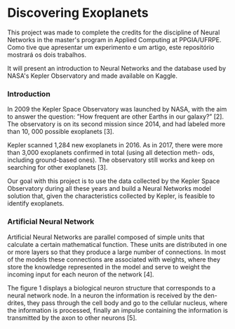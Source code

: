 
<h1> Discovering Exoplanets </h1>

This project was made to complete the credits for the discipline of Neural Networks in the master's program in Applied Computing at PPGIA/UFRPE. 
Como tive que apresentar um experimento e um artigo, este repositório mostrará os dois trabalhos. 

It will present an introduction to Neural Networks and the database used by NASA's Kepler Observatory and made available on Kaggle. 

<h3>Introduction</h3>

In 2009 the Kepler Space Observatory was launched by NASA, with the aim to answer the question: ”How frequent are other Earths in our galaxy?” [2]. The observatory is on its second mission since 2014, and had labeled more than 10, 000 possible exoplanets [3].

Kepler scanned 1,284 new exoplanets in 2016. As in 2017, there were more than 3,000 exoplanets confirmed in total (using all detection meth- ods, including ground-based ones). The observatory still works and keep on searching for other exoplanets [3].

Our goal with this project is to use the data collected by the Kepler Space Observatory during all these years and build a Neural Networks model solution that, given the characteristics collected by Kepler, is feasible to identify exoplanets.

<h3>Artificial Neural Network</h3>

Artificial Neural Networks are parallel composed of simple units that calculate a certain mathematical function. These units are distributed in one or more layers so that they produce a large number of connections. In most of the models these connections are associated with weights, where they store the knowledge represented in the model and serve to weight the incoming input for each neuron of the network [4].

The figure 1 displays a biological neuron structure that corresponds to a neural network node. In a neuron the information is received by the den- drites, they pass through the cell body and go to the cellular nucleus, where the information is processed, finally an impulse containing the information is transmitted by the axon to other neurons [5].

